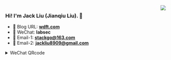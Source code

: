 <img align="right" src="https://github-readme-stats.vercel.app/api?username=ljq&show_icons=true&theme=vue-dark&layout=compact" />

### Hi! I'm Jack Liu (Jianqiu Liu). 👋

- 🌱 Blog URL: **[wdft.com](https://wdft.com)**
- 💬 WeChat: **labsec**
- 📧 Email-1: **stackgo@163.com**
- 📧 Email-2: **jackliu8909@gmail.com**


<details>
<summary>WeChat QRcode</summary>

![labsec](https://raw.githubusercontent.com/ljq/ljq/main/wechat-ljq.png)

</details>

<!--
**ljq/ljq** is a ✨ _special_ ✨ repository because its `README.md` (this file) appears on your GitHub profile.

Here are some ideas to get you started:

- 🌱 I’m currently learning big data
- 👯 I’m looking to collaborate on 
- 🤔 I’m looking for help with ...
- 💬 Ask me about ...
- 📫 How to reach me: ...
- 😄 Pronouns: ...
- ⚡ Fun fact: ...
-->




